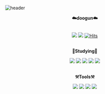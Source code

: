 ![header](https://capsule-render.vercel.app/api?type=waving&color=auto&height=300&section=header&text=Dogeon's%20GitHub&fontSize=90)

<div align="center">
  <Strong>☁️doogun☁️</Strong><br><br>
  
  <a href="https://www.facebook.com/" target="_blank"><img src="https://img.shields.io/badge/facebook-1877F2?style=flat-square&logo=facebook&logoColor=white"/></a>
  <a href="https://www.instagram.com/soargun/?hl=ko" target="_blank"><img src="https://img.shields.io/badge/instagram-E4405F?style=flat-square&logo=instagram&logoColor=white"/></a>
  [![Hits](https://hits.seeyoufarm.com/api/count/incr/badge.svg?url=https%3A%2F%2Fgithub.com%2Fdoogun%2Fhit-counter&count_bg=%2379C83D&title_bg=%23555555&icon=&icon_color=%23E7E7E7&title=hits&edge_flat=false)](https://hits.seeyoufarm.com)
  <br>
  
  <br><Strong>🌱Studying🌱</Strong><br>
  
  <img src="https://img.shields.io/badge/python-3776AB?style=for-the-badge&logo=python&logoColor=black">
  <img src="https://img.shields.io/badge/html-E34F26?style=for-the-badge&logo=html&logoColor=black">
  <img src="https://img.shields.io/badge/css-1572B6?style=for-the-badge&logo=css&logoColor=black">
  <img src="https://img.shields.io/badge/django-092E20?style=for-the-badge&logo=django&logoColor=black">
  <img src="https://img.shields.io/badge/javascript-F7DF1E?style=for-the-badge&logo=javascript&logoColor=black">
  <br>
  
  <br><Strong>⚒️Tools⚒️</Strong><br>
  
  <img src="https://img.shields.io/badge/GitHub-181717?style=for-the-badge&logo=GitHub&logoColor=black">
  <img src="https://img.shields.io/badge/GitLab-FCA121?style=for-the-badge&logo=GitLab&logoColor=black">
  <img src="https://img.shields.io/badge/Visual Studio Code-007ACC?style=for-the-badge&logo=Visual Studio Code&logoColor=black">
  <img src="https://img.shields.io/badge/PyCharm-000000?style=for-the-badge&logo=PyCharm&logoColor=black">
  <br>
  
</div>
